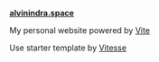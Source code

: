 **[alvinindra.space](https://alvinindra.space)**

My personal website powered by [Vite](https://vitejs.dev/)

Use starter template by [Vitesse](https://github.com/antfu/vitesse)